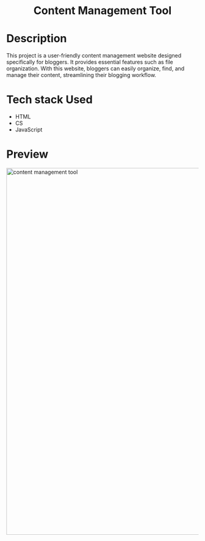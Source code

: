 <h1 align="center">
  <a href="# Content Management Tool"></a>
  Content Management Tool
</h1>

# Description
This project is a user-friendly content management website designed specifically for bloggers. It provides essential features such as file organization. With this website, bloggers can easily organize, find, and manage their content, streamlining their blogging workflow.
# Tech stack Used 
- HTML
- CS
- JavaScript
# Preview

<img width="960" alt="content management tool" src="https://github.com/Srija-Burugula/content-management/assets/114515965/04079b8f-d532-4062-8549-c52cc7e35f2e">
